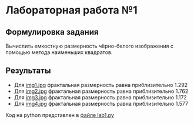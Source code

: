 # Лабораторная работа №1

## Формулировка задания
Вычислить емкостную размерность чёрно-белого изображения с помощью метода наименьших квадратов.

## Результаты
- Для [img1.jpg](img1.jpg) фрактальная размерность равна приблизительно 1.292
- Для [img2.jpg](img2.jpg) фрактальная размерность равна приблизительно 1.762
- Для [img3.jpg](img3.jpg) фрактальная размерность равна приблизительно 1.172
- Для [img4.jpg](img4.jpg) фрактальная размерность равна приблизительно 1.577

Код на python представлен в [файле lab1.py](lab1.py)